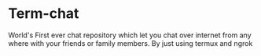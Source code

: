 # Term-chat
World's First ever chat repository which let you chat over internet from any where with your friends or family members. By just using termux and ngrok
